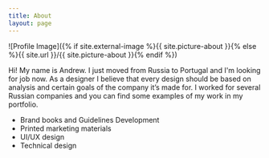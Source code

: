```yaml
---
title: About
layout: page
---
```

![Profile Image]({% if site.external-image %}{{ site.picture-about }}{% else %}{{ site.url }}/{{ site.picture-about }}{% endif %})

Hi!
My name is Andrew. I just moved from Russia to Portugal and I'm looking for job now.
As a designer I believe that every design should be based on analysis and certain goals of the company it’s made for.
I worked for several Russian companies and you can find some examples of my work in my portfolio.
- Brand books and Guidelines Development
- Printed marketing materials
- UI/UX design
- Technical design

